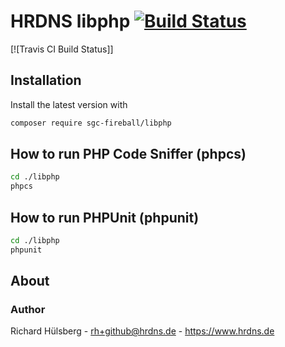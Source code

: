 # HRDNS libphp [![Build Status](https://travis-ci.org/sgc-fireball/libphp.svg)](https://travis-ci.org/sgc-fireball/libphp)

[![Travis CI Build Status]]

## Installation

Install the latest version with

```bash
composer require sgc-fireball/libphp
```

## How to run PHP Code Sniffer (phpcs)

```bash
cd ./libphp
phpcs
```
    
## How to run PHPUnit (phpunit)

```bash
cd ./libphp
phpunit
```

## About

### Author

Richard Hülsberg - <rh+github@hrdns.de> - <https://www.hrdns.de>
